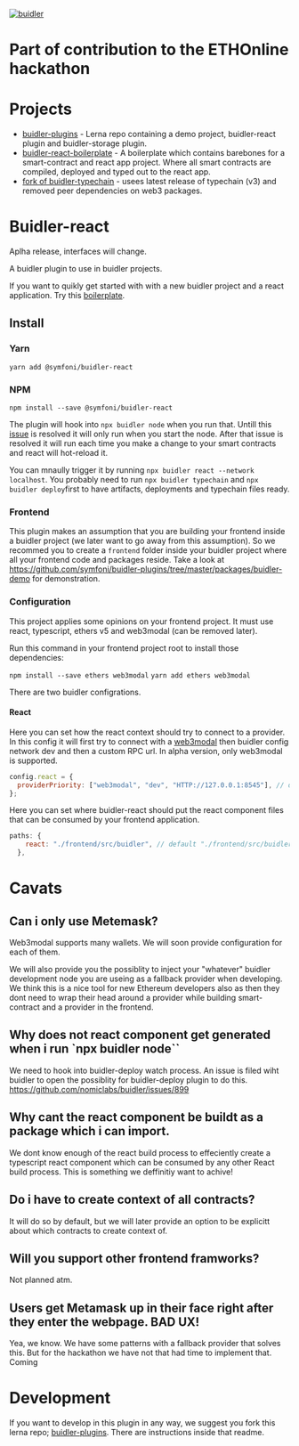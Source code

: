 [![buidler](https://buidler.dev/buidler-plugin-badge.svg?1)](https://buidler.dev)

# Part of contribution to the ETHOnline hackathon

# Projects

- [buidler-plugins](https://github.com/symfoni/buidler-plugins) - Lerna repo containing a demo project, buidler-react plugin and buidler-storage plugin.
- [buidler-react-boilerplate](https://github.com/symfoni/buidler-react-boilerplate) - A boilerplate which contains barebones for a smart-contract and react app project. Where all smart contracts are compiled, deployed and typed out to the react app.
- [fork of buidler-typechain](https://github.com/symfoni/buidler-typechain) - usees latest release of typechain (v3) and removed peer dependencies on web3 packages.

# Buidler-react

Aplha release, interfaces will change.

A buidler plugin to use in buidler projects.

If you want to quikly get started with with a new buidler project and a react application. Try this [boilerplate](https://github.com/symfoni/buidler-react-boilerplate).

## Install

### Yarn

`yarn add @symfoni/buidler-react`

### NPM

`npm install --save @symfoni/buidler-react `

The plugin will hook into `npx buidler node` when you run that. Untill this [issue](https://github.com/nomiclabs/buidler/issues/899) is resolved it will only run when you start the node. After that issue is resolved it will run each time you make a change to your smart contracts and react will hot-reload it.

You can mnaully trigger it by running `npx buidler react --network localhost`. You probably need to run `npx buidler typechain` and `npx buidler deploy`first to have artifacts, deployments and typechain files ready.

### Frontend

This plugin makes an assumption that you are building your frontend inside a buidler project (we later want to go away from this assumption). So we recommed you to create a `frontend` folder inside your buidler project where all your frontend code and packages reside. Take a look at https://github.com/symfoni/buidler-plugins/tree/master/packages/buidler-demo for demonstration.

### Configuration

This project applies some opinions on your frontend project. It must use react, typescript, ethers v5 and web3modal (can be removed later).

Run this command in your frontend project root to install those dependencies:

`npm install --save ethers web3modal`
`yarn add ethers web3modal`

There are two buidler configrations.

#### React

Here you can set how the react context should try to connect to a provider. In this config it will first try to connect with a [web3modal](https://github.com/Web3Modal/web3modal) then buidler config network dev and then a custom RPC url. In alpha version, only web3modal is supported.

```javascript
config.react = {
  providerPriority: ["web3modal", "dev", "HTTP://127.0.0.1:8545"], // default ["web3modal"]
};
```

Here you can set where buidler-react should put the react component files that can be consumed by your frontend application.

```javascript
paths: {
    react: "./frontend/src/buidler", // default "./frontend/src/buidler"
  },
```

# Cavats

## Can i only use Metemask?

Web3modal supports many wallets. We will soon provide configuration for each of them.

We will also provide you the possiblity to inject your "whatever" buidler development node you are useing as a fallback provider when developing. We think this is a nice tool for new Ethereum developers also as then they dont need to wrap their head around a provider while building smart-contract and a provider in the frontend.

## Why does not react component get generated when i run `npx buidler node``

We need to hook into buidler-deploy watch process. An issue is filed wiht buidler to open the possiblity for buidler-deploy plugin to do this. https://github.com/nomiclabs/buidler/issues/899

## Why cant the react component be buildt as a package which i can import.

We dont know enough of the react build process to effeciently create a typescript react component which can be consumed by any other React build process. This is something we deffinitiy want to achive!

## Do i have to create context of all contracts?

It will do so by default, but we will later provide an option to be explicitt about which contracts to create context of.

## Will you support other frontend framworks?

Not planned atm.

## Users get Metamask up in their face right after they enter the webpage. BAD UX!

Yea, we know. We have some patterns with a fallback provider that solves this. But for the hackathon we have not that had time to implement that. Coming

# Development

If you want to develop in this plugin in any way, we suggest you fork this lerna repo; [buidler-plugins](https://github.com/symfoni/buidler-plugins). There are instructions inside that readme.
